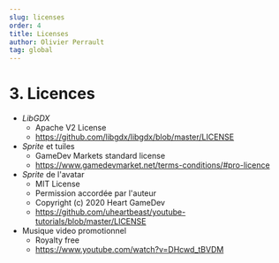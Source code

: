 ```yaml
---
slug: licenses
order: 4
title: Licenses
author: Olivier Perrault
tag: global
---
```


# 3. Licences

* *LibGDX* 
    * Apache V2 License
    * https://github.com/libgdx/libgdx/blob/master/LICENSE
* *Sprite* et tuiles
    * GameDev Markets standard license
    * https://www.gamedevmarket.net/terms-conditions/#pro-licence
* *Sprite* de l'avatar
    * MIT License
    * Permission accordée par l'auteur
    * Copyright (c) 2020 Heart GameDev
    * https://github.com/uheartbeast/youtube-tutorials/blob/master/LICENSE
* Musique video promotionnel
    * Royalty free
    * https://www.youtube.com/watch?v=DHcwd_tBVDM

